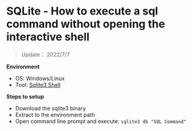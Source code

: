 # SQLite - How to execute a sql command without opening the interactive shell
>Update：  2022/7/7  

**Environment**  

* OS: Windows/Linux
* Tool: [Sqlite3 Shell](https://www.sqlite.org/download.html)

**Steps to setup**  

* Download the sqlite3 binary  
* Extract to the environment path  
* Open command line prompt and execute: `sqlite3 db "SQL Command"`  

